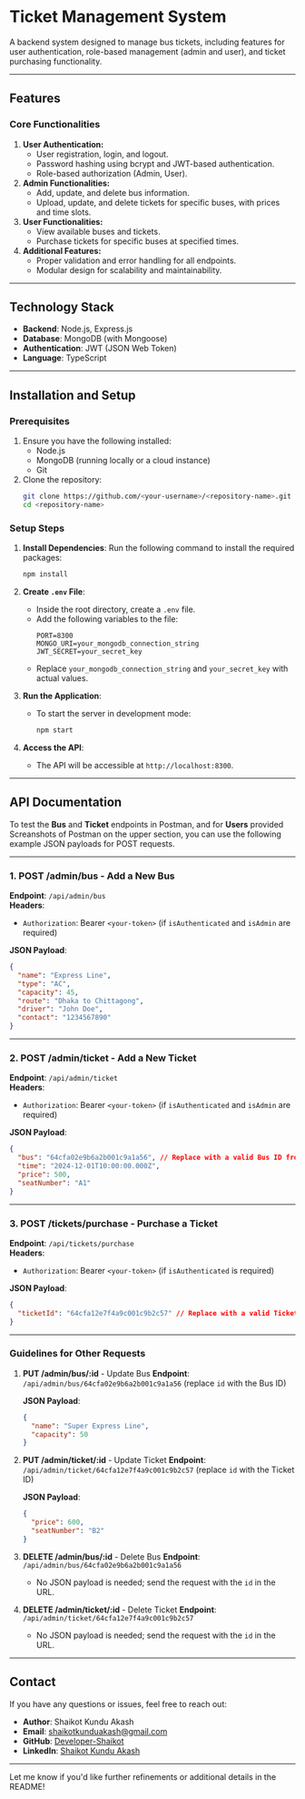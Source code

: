 # Ticket Management System

A backend system designed to manage bus tickets, including features for user authentication, role-based management (admin and user), and ticket purchasing functionality.

---

## **Features**

### **Core Functionalities**
1. **User Authentication:**
   - User registration, login, and logout.
   - Password hashing using bcrypt and JWT-based authentication.
   - Role-based authorization (Admin, User).
2. **Admin Functionalities:**
   - Add, update, and delete bus information.
   - Upload, update, and delete tickets for specific buses, with prices and time slots.
3. **User Functionalities:**
   - View available buses and tickets.
   - Purchase tickets for specific buses at specified times.
4. **Additional Features:**
   - Proper validation and error handling for all endpoints.
   - Modular design for scalability and maintainability.

---

## **Technology Stack**
- **Backend**: Node.js, Express.js
- **Database**: MongoDB (with Mongoose)
- **Authentication**: JWT (JSON Web Token)
- **Language**: TypeScript 

---

## **Installation and Setup**

### **Prerequisites**
1. Ensure you have the following installed:
   - Node.js 
   - MongoDB (running locally or a cloud instance)
   - Git
2. Clone the repository:
   ```bash
   git clone https://github.com/<your-username>/<repository-name>.git
   cd <repository-name>
   ```

### **Setup Steps**
1. **Install Dependencies**:
   Run the following command to install the required packages:
   ```bash
   npm install
   ```

2. **Create `.env` File**:
   - Inside the root directory, create a `.env` file.
   - Add the following variables to the file:
     ```plaintext
     PORT=8300
     MONGO_URI=your_mongodb_connection_string
     JWT_SECRET=your_secret_key
     ```
   - Replace `your_mongodb_connection_string` and `your_secret_key` with actual values.

3. **Run the Application**:
   - To start the server in development mode:
     ```bash
     npm start
     ```

4. **Access the API**:
   - The API will be accessible at `http://localhost:8300`.

---

## **API Documentation**

To test the **Bus** and **Ticket** endpoints in Postman, and for **Users** provided Screanshots of Postman on the upper section, you can use the following example JSON payloads for POST requests.

---

### 1. **POST /admin/bus** - Add a New Bus
**Endpoint**: `/api/admin/bus`  
**Headers**:
- `Authorization`: Bearer `<your-token>` (if `isAuthenticated` and `isAdmin` are required)

**JSON Payload**:
```json
{
  "name": "Express Line",
  "type": "AC",
  "capacity": 45,
  "route": "Dhaka to Chittagong",
  "driver": "John Doe",
  "contact": "1234567890"
}
```

---

### 2. **POST /admin/ticket** - Add a New Ticket
**Endpoint**: `/api/admin/ticket`  
**Headers**:
- `Authorization`: Bearer `<your-token>` (if `isAuthenticated` and `isAdmin` are required)

**JSON Payload**:
```json
{
  "bus": "64cfa02e9b6a2b001c9a1a56", // Replace with a valid Bus ID from your database
  "time": "2024-12-01T10:00:00.000Z",
  "price": 500,
  "seatNumber": "A1"
}
```

---

### 3. **POST /tickets/purchase** - Purchase a Ticket
**Endpoint**: `/api/tickets/purchase`  
**Headers**:
- `Authorization`: Bearer `<your-token>` (if `isAuthenticated` is required)

**JSON Payload**:
```json
{
  "ticketId": "64cfa12e7f4a9c001c9b2c57" // Replace with a valid Ticket ID from your database
}
```

---

### Guidelines for Other Requests
1. **PUT /admin/bus/:id** - Update Bus
   **Endpoint**: `/api/admin/bus/64cfa02e9b6a2b001c9a1a56` (replace `id` with the Bus ID)

   **JSON Payload**:
   ```json
   {
     "name": "Super Express Line",
     "capacity": 50
   }
   ```

2. **PUT /admin/ticket/:id** - Update Ticket
   **Endpoint**: `/api/admin/ticket/64cfa12e7f4a9c001c9b2c57` (replace `id` with the Ticket ID)

   **JSON Payload**:
   ```json
   {
     "price": 600,
     "seatNumber": "B2"
   }
   ```

3. **DELETE /admin/bus/:id** - Delete Bus
   **Endpoint**: `/api/admin/bus/64cfa02e9b6a2b001c9a1a56`  
   - No JSON payload is needed; send the request with the `id` in the URL.

4. **DELETE /admin/ticket/:id** - Delete Ticket
   **Endpoint**: `/api/admin/ticket/64cfa12e7f4a9c001c9b2c57`  
   - No JSON payload is needed; send the request with the `id` in the URL.

---



## **Contact**
If you have any questions or issues, feel free to reach out:

- **Author**: Shaikot Kundu Akash  
- **Email**: shaikotkunduakash@gmail.com  
- **GitHub**: [Developer-Shaikot](https://github.com/Developer-Shaikot)  
- **LinkedIn**: [Shaikot Kundu Akash](https://www.linkedin.com/in/shaikot-3009/)  

---

Let me know if you'd like further refinements or additional details in the README!
